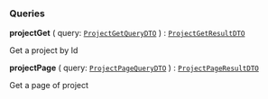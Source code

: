 

### Queries

  
<article>

**projectGet** ( query: [`ProjectGetQueryDTO`](#project-get) ) : [`ProjectGetResultDTO`](#project-get) <br/> 

Get a project by Id

</article>
<article>

**projectPage** ( query: [`ProjectPageQueryDTO`](#project-page) ) : [`ProjectPageResultDTO`](#project-page) <br/> 

Get a page of project

</article>

